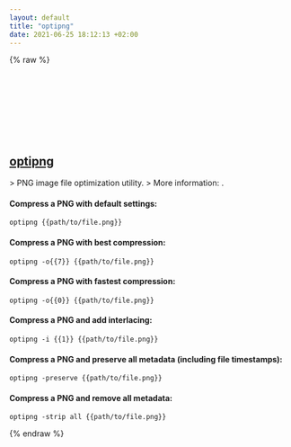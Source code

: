 ```yaml
---
layout: default
title: "optipng"
date: 2021-06-25 18:12:13 +02:00
---
```

{% raw %}
<h2 id="optipng">
  <a href="/en/common/optipng.html">optipng</a> <a href="#optipng"><svg class="icon">
    <use href="/assets/images/unicode_sprite.svg#link" />
  </svg></a>
</h2>
> PNG image file optimization utility.
> More information: <http://optipng.sourceforge.net>.

#### Compress a PNG with default settings:
```shell
optipng {{path/to/file.png}}
```
#### Compress a PNG with best compression:
```shell
optipng -o{{7}} {{path/to/file.png}}
```
#### Compress a PNG with fastest compression:
```shell
optipng -o{{0}} {{path/to/file.png}}
```
#### Compress a PNG and add interlacing:
```shell
optipng -i {{1}} {{path/to/file.png}}
```
#### Compress a PNG and preserve all metadata (including file timestamps):
```shell
optipng -preserve {{path/to/file.png}}
```
#### Compress a PNG and remove all metadata:
```shell
optipng -strip all {{path/to/file.png}}
```
{% endraw %}